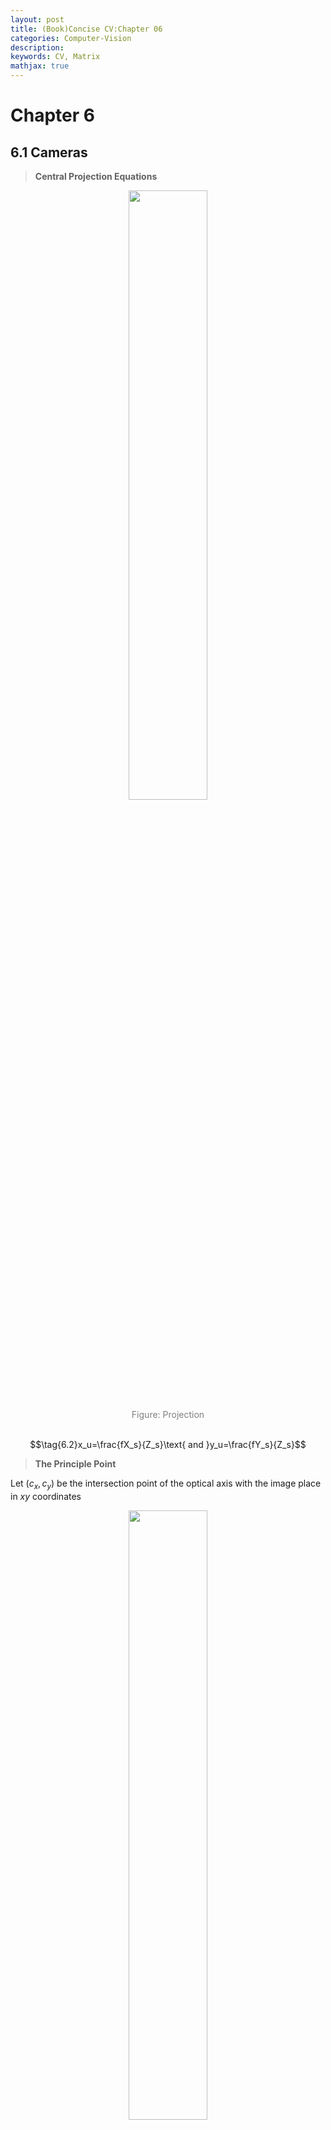 ```yaml
---
layout: post
title: (Book)Concise CV:Chapter 06
categories: Computer-Vision
description:
keywords: CV, Matrix
mathjax: true
---
```


<style>
img {
	image-rendering:-moz-crisp-edges;
	image-rendering:-o-crisp-edges;
	image-rendering:-webkit-optimize-contrast;
	image-rendering: crisp-edges;
	-ms-interpolation-mode:nearest-neighbor;
}
</style>

# Chapter 6
## 6.1 Cameras
> **Central Projection Equations**
<center>
    <img src="/images/2021-04/Snipaste_2021-04-06_09-47-33.jpg" width="50%"> <br>
    <div style="color: #808080">Figure: Projection</div>
</center><br>

$$\tag{6.2}x_u=\frac{fX_s}{Z_s}\text{ and }y_u=\frac{fY_s}{Z_s}$$

> **The Principle Point**
> 
Let $(c_x, c_y)$ be the intersection point of the optical axis with the image place in $xy$ coordinates

<center>
    <img src="/images/2021-04/Snipaste_2021-03-31_15-39-47.jpg" width="50%"> <br>
    <div style="color: #808080;">Figure: Intersection Point</div>
</center><br>

Then for $xy$ coordinates in the image plane with the origin point $(c_x, c_y)$, the corrodinates of a point becomes:
$$\tag{6.3}(x,y)=(x_u+c_x,y_u+c_y)=\bigg(\frac{fX_s}{Z_s}+c_x,\frac{fY_s}{Z_s}+c_y\bigg)$$

> **Two-Camera System**

A 3D point $P=(X_s,Y_s,Z_s)$ in this system will be:
$$\tag{6.4}p_{uL}=(x_{uL},y_{uL})=\bigg(\frac{fX_s}{Z_s},\frac{fY_s}{Z_s}\bigg)$$

$$\tag{6.5}p_{uR}=(x_{uR},y_{uR})=\bigg(\frac{f(X_s-b)}{Z_s},\frac{fY_s}{Z_s}\bigg)$$



<center>
    <img src="/images/2021-04/Snipaste_2021-03-31_15-53-39.jpg" style="zoom:100%"> <br>
    <div style="color: #808080;">Figure: Canonical Stereo System</div>
</center><br>

## 6.2 Coordinates
### 6.2.1 World Coordinates
> **Affine Transform**
<center>
    <img src="/images/2021-04/Snipaste_2021-04-01_21-32-51.jpg" style="zoom:100%" > <br>
    <div style="color: #808080;">Figure: Affine From World to Camera</div>
</center><br>

<center>
    <img src="/images/2021-04/Snipaste_2021-04-01_21-33-49.jpg" width="60%"></div>
</center><br>

<center>
    <img src="/images/2021-04/Snipaste_2021-04-01_21-41-07.jpg" style="zoom:80%"></div>
</center><br>

<center>
    <img src="/images/2021-04/Snipaste_2021-04-01_21-41-18.jpg" width="60%"></div>
</center><br>

> **Projection from World Coordinates into an Image**
<center>
    <img src="/images/2021-04/Snipaste_2021-04-06_11-12-28.jpg" width="70%"></div>
</center><br>

### 6.2.2 Homogeneous Coordinates


$$\dot{\varepsilon}_{ss}=\frac{\Delta\varepsilon}{\Delta t}$$

Inhomogeneous coordinates in 2D: $(x,y)$ <br>
Homogeneous coordinates in 2D: $(x',y',w)$

An affine could be made frome homo- to inhomo-
$$x=x'/w\text{ and }y=y'/w$$

**Benefits of homo-**: use just one matrix multiplication to replace one matrix multiplication plus one vactor addition in inhomogeneous coordinates

<center>
    <img src="/images/2021-04/Snipaste_2021-04-01_23-24-01.jpg" style="zoom:100%"></div>
</center><br>

> **Lines in 2D Plane** 

Define $\gamma=(a,b,c)$ represent the line $ax+by+c=0$, then for two lines $\gamma_1=(a_1,b_1,c_1), \gamma_2=(a_2,b_2,c_2)$, there **intersection point** is:
$$\tag{6.16}\gamma_1\times \gamma_2=(b_1c_2-b_2c_1,a_2c_1-a_1c_2,a_1b_2-a_2b_1)$$

> **Explain**：
> 1. 二维平面中的点 $(x,y)$ 可以映射至三维空间中的一条穿过原点的直线，该直线与平面 $z=1$ 相交于 $(x, y, 1)$
> 2. 定义三维空间中的的平面 $P=(a,b,c,d),\;ax+by+cz+d=0$，则同理二维平面中的直线 $(a,b,c)$ 可以映射为三维空间中的一个穿过原点的平面 $(a,b,c,0)$
> 3. 两个穿过原点的平面的交线一定过原点，且方向与两平面的法向量垂直 $direction=(a_1,b_1,c_1)\times(a_2,b_2,c_2)$，因此这条线与平面 $z=1$ 相交于 $(b_1c_2-b_2c_1,a_2c_1-a_1c_2,a_1b_2-a_2b_1,1)$
> 4. 最后映射回二维平面，可得 Eqn.6.16 中的交点公式

> **Two Points Define One Line**

In homogeneous coordinates, two points $p_1=(x_1,y_1,w_1),p_2=(x_2,y_2,w_2)$ defines a line which acrosses them: $p_1\times p_2$

> **Explain**：
> 1. 同上，$p_1$ 可映射至三维空间中经过原点、且与平面 $z=w_1$ 相较于 $(x_1,y_1,w_1)$ 的直线，$p_2$ 同理
> 2. 在三维空间中，这两条直线能够定义一个穿过原点、法向量为 $p_1\times p_2$ 的平面
> 3. 在映射回二维平面，可得对应的直线公式


## 6.3 Camera Calibration
### 6.3.1 A User’s Perspective on Camera Calibration
> **Involved Transforms in Camera**

拍照这一看似简单的过程其实蕴含了大量的坐标系转化：
<center>
    <img src="/images/2021-04/Snipaste_2021-04-01_21-32-51.jpg" style="zoom:100%" > <br>
    <div style="color: #808080;">Figure: Affine From World to Camera</div>
</center><br>

1. Coordinate stransform from world coordinates $(X_w,Y_w,Z_w)$ in to camera coordinates $(X_s,Y_s,Z_s)$
2. Projection from camera coordinates $(X_s,Y_s,Z_s)$ to image coorinates $(x_u,y_u)$
3. Lens distortion maps image coorinates $(x_u,y_u)$ to actually valid (distorted) coordinates $(x_d,y_d)$
4. Shift from $(x_d,y_d)$ to sensor coordinates $(x_s,y_s)$, by subtracting the principal point $(c_x,c_y)$

> **Lens Distortion**

上述过程自然而然地发生在拍照的过程中，而在相机校准的过程中，我们需要由 actually valid (distorted) coordinates $(x_d,y_d)$ 反推 image coorinates $(x_u,y_u)$，公式如下：
$$\tag{6.20} x_u = c_x+(x_d-c_x)(1+\kappa_1r_d^2+\kappa_2r_d^4+e_x)$$

$$\tag{6.21} y_u = c_y+(y_d-c_y)(1+\kappa_1r_d^2+\kappa_2r_d^4+e_y)$$

where $(c_x,c_y)$ is the principal point and $r_d=\sqrt{(x_d-c_x)^2+(y_d-c_y)^2}$. The error $e_x,e_y$ are insignificant and can be assumed to be zero

> **Designing a Calibration Method**

General procedure:
1. 已知若干个点的 world coordinates $(X_w, Y_w, Z_w)$ 及其对应的 image coordinates $(x,y)$
2. Unknown values that need to be calibrated: $c_x,c_y,f,r_{11}\text{ to }r_{33},t_1,t_2,t_3$
3. 由于未知数非常少，只要通过少量已知点的联立方程组，就能求得这些未知量

<center>
    <img src="/images/2021-04/Snipaste_2021-04-06_11-12-28.jpg" width="70%"> <br>
    <div style="color: #808080;">Figure: From World to Image</div>
</center><br>

### 6.3.2 Rectification(矫正) of Stereo Image Pairs
> **A Multi-camera System**

Only consider a a general case of a Camera $i$ or Camera $j$, where the numbers $i$ and $j$ identify different cameras in a multi-camera system.

> **The Camera Matrix**

Intrinsic camera parameters of Camera $i$:
1. Edge lengths $e^x_i,e^y_i$ of camera sensor cells
2. Skew parameter $s_i$
3. Coordinates of the principal point $\bf{c}_i=(c_i^x,c_i^y)$ where the optical axis of Camera $i$ and its image plane intersect
4. Focal length $f_i$
   
Instead of simple Eqn.(6.14), defining a camera model just based on the intrinsic parameters $f, c_x, c_y$, we have now a refined projection equation in 4D homogeneous coordinates, mapping a 3D point $P = (Xw,Yw,Zw)$ into the image coordinates $p_i = (x_i,y_i)$ of the ith camera as follows:
<center>
    <img src="/images/2021-04/Snipaste_2021-04-06_22-39-52.jpg" ></div>
</center><br>

where $\bf{R}_i, \bf{t}_i$ denote the rotation matrix and translation vecotr in 3D inhomogeneous world coordinates, $\bf{K_i}$ denotes the intrinsic camera parameters and $\bf{A_i}$ denotes the affine matrix.

> **Common Viewing Direction for Rectifying Cameras $i$ and $j$**
<center>
    <img src="/images/2021-04/Snipaste_2021-04-06_22-45-58.jpg"></div>
</center><br>

As shown in the figure above:
1. $\bf{b}_{ij}$: vector from the projection centre of Camera $i$ to $j$
2. $\Pi$: plane perpendicular to $\bf{b}_{ij}$
3. $\bf{n}_i, \bf{n}_j$: project the unit vectors $z_i^\circ$ and $z_j^\circ$ of both optical axes into $\Pi$, which results in vectors $\bf{n}_i, \bf{n}_j$ (==由于我们的目的是求解 $\bf{z}_{ij}$ 的方向，因此不需要在意向量 $\bf{n}$ 的具体大小，只要保证 $\bf{n}_i, \bf{n}_j$ 等比例即可==)
<center>
    <img src="/images/2021-04/Snipaste_2021-04-06_23-00-50.jpg" style="zoom:100%"></div>
</center><br>
<center>
    <img src="/images/2021-04/Snipaste_2021-04-06_23-01-03.jpg" width="30%"> <br>
    <div style="color: #808080;">Figure: Eqn.(6.24) 的直观理解</div>
</center><br>

4. $\bf{z}_{ij}^\circ$: aiming at balance treatment for both cameras, just directly add $\bf{n}_i, \bf{n}_j$
<center>
    <img src="/images/2021-04/Snipaste_2021-04-06_23-01-02.jpg"></div>
</center><br>

5. $\bf{x}_{ij}^\circ,\bf{y}_{ij}^\circ$: derive the common view direction
<center>
    <img src="/images/2021-04/Snipaste_2021-04-07_08-20-39.jpg" style="zoom:80%"></div>
</center><br>

最后，能够得到旋转矩阵 $\bf{R}_{ij}=(\bf{x}_{ij}, \bf{y}_{ij}, \bf{z}_{ij})^T$ 

> **旋转矩阵 $\bf{R}$ 的一些性质**
> 1. ==旋转矩阵的行表示目标坐标系的基向量==，例如第一行表示目标坐标系的 $x$ 轴
> 2. 旋转矩阵为正交矩阵，因此 ==$R^{-1}=R^T$==

> **Producing the Rectified Image Pair**

Define the roation matrices that rotate both cameras into their new (virtual) viewing direction: (由于 $\bf{R}_i$ 是相机 $i$ 拍照过程过自然进行的坐标系旋转，因此在使用 $\bf{R}_{ij}$ 时需先乘上一个 $R^T=R^{-1}$ 以消去原先的 $R$) 
$$\tag{6.28} \bf{R}_{i}^*=\bf{R}_{ij}\bf{R}_{i}^T\text{ and }\bf{R}_{j}^*=\bf{R}_{ij}\bf{R}_{j}^T$$

In general, when rotating any camera around its projection centre about the matrix $\bf{R}$, the image is transformed by a rotation homography (i.e. a recalculated projective transformation)
$$\tag{6.29} \bf{H}=\bf{K}\cdot\bf{R}\cdot\bf{K}^{-1}$$

where, $\bf{K}_{3\times3}$ denotes intrinsic parameters of this camera:
1. $\bf{K}^{-1}$ transfers pixel coordinates into camera coordinates in world units
2. $\bf{R}$ rotates them into the common plane
3. $\bf{K}$ transfers them back into pixel coordinates

$$\tag{6.30}\hat{p}=\textbf{H} p$$

where $\hat{p}$ is the new value at pixel location and $p$ is the original image values

> **Creating an Identical Twin**

$$\tag{6.31} \bf{H}_{ij}=\bf{K}_i\cdot\bf{R}^*_j\cdot\bf{K}_j^{-1}$$

> **Fundamental and Essential Matrix**

$L$ denotes left camera and $R$ denotes right camera. Let $p_L,p_R$ be corresponding stereo points, i.e. the projections of a 3D point $P$ in the left and right image planes. Assume that $p_L,p_R$ are given in **homogeneous** coordinates. Then we have that:
$$\tag{6.31} p^T_R\cdot\textbf{F}\cdot p_L=0$$

> **Explain**
> 如下图所示，已知左侧 image plane 上的一点 $p_L$，则该点的实际位置一定在 $P-P_1-P_2$ 这条 直线上。再把该直线映射到右侧 image plane 上，得到直线 $l'$。==Fundamental matrix 基础矩阵 $\bf{F}$ 能够将 $p_L$ 映射至 $l'$: $l'=\textbf{F}\cdot p_L$==
> 
> 由于 $p_R$ 一定在直线 $l'$ 上，且在 homogeneous coordinates 中，二维点 $(x,y)$ 被表示为 $(x,y,1)$，直线 $ax+by+c=0$ 被表示为 $(a,b,c)$，因此 $p_R^T\cdot l'=ax+by+c=0$


<center>
    <img src="/images/2021-04/Snipaste_2021-04-07_14-15-55.jpg" width="70%"> <br>
    <div style="color: #808080;">Figure: Eqn.(6.31) 的直观理解</div>
</center><br>

Fundamental matrix $\bf{F}$ 与 camera matrics $\bf{K}_R,\bf{K}_L$ 间存在以下关系：
$$\tag{6.33} \bf{F}=\bf{K}_R^{-T}\cdot\bf{R}[t]_\times\cdot\bf{K}_L^{-1}$$

where
<center>
    <img src="/images/2021-04/Snipaste_2021-04-07_14-32-48.jpg" style="zoom:80%"></div>
</center><br>

Define ==essential matrix $\bf{E}$==:
$$\tag{6.35} \bf{E}=\bf{R}[t]_\times$$


